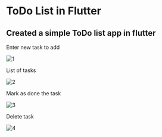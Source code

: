 # ToDo List in Flutter
## Created a simple ToDo list app in flutter

Enter new task to add

![1](https://github.com/user-attachments/assets/5e3fc007-acdc-4a6d-946e-a214f74d4059)

List of tasks

![2](https://github.com/user-attachments/assets/a161638b-375e-4910-9972-81ee2343062f)

Mark as done the task

![3](https://github.com/user-attachments/assets/ed34d026-2774-4cd1-88ba-a5798e67e640)

Delete task

![4](https://github.com/user-attachments/assets/dd55a0f0-8153-42ff-9ba6-516e3f7ae101)
